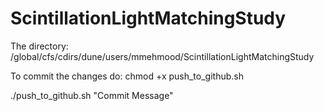# ScintillationLightMatchingStudy

The directory: /global/cfs/cdirs/dune/users/mmehmood/ScintillationLightMatchingStudy 

To commit the changes do:
chmod +x push_to_github.sh

./push_to_github.sh "Commit Message"

